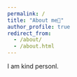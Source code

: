 ```yaml
---
permalink: /
title: "About me🌳"
author_profile: true
redirect_from: 
  - /about/
  - /about.html
---
```

I am kind personl.
